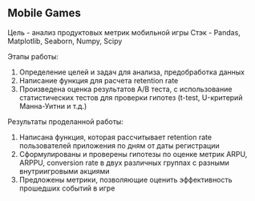 ## Mobile Games
Цель - анализ продуктовых метрик мобильной игры
Стэк - Pandas, Matplotlib, Seaborn, Numpy, Scipy

Этапы работы:
1) Определение целей и задач для анализа, предобработка данных
2) Написание функция для расчета retention rate
3) Произведена оценка результатов A/B теста, с использование статистических тестов для проверки гипотез (t-test, U-критерий Манна-Уитни и т.д.)

Результаты проделанной работы:
1) Написана функция, которая рассчитывает retention rate пользователей приложения по дням от даты регистрации
2) Сформулированы и проверены гипотезы по оценке метрик ARPU, ARPPU, conversion rate в двух различных группах с разными внутриигровыми акциями
3) Предложены метрики, позволяющие оценить эффективность прошедших событий в игре
